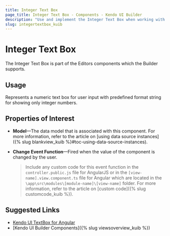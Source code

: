 ```yaml
---
title: Integer Text Box
page_title: Integer Text Box - Components - Kendo UI Builder
description: "Use and implement the Integer Text Box when working with the Kendo UI Builder tool for creating and managing Angular and AngularJS-based web applications."
slug: integertextbox_kuib
---
```


# Integer Text Box

The Integer Text Box is part of the Editors components which the Builder supports.

## Usage

Represents a numeric text box for user input with predefined format string for showing only integer numbers.

## Properties of Interest

* **Model**&mdash;The data model that is associated with this component. For more information, refer to the article on [using data source instances]({% slug blankview_kuib %}#toc-using-data-source-instances).
* **Change Event Function**&mdash;Fired when the value of the component is changed by the user.

    > Include any custom code for this event function in the `controller.public.js` file for AngularJS or in the `[view-name].view.component.ts` file for Angular which are located in the `\app\src\modules\[module-name]\[view-name]` folder. For more information, refer to the article on [custom code]({% slug customcode_kuib %}).

## Suggested Links

* [Kendo UI TextBox for Angular](https://www.telerik.com/kendo-angular-ui/components/inputs/textbox/)
* [Kendo UI Builder Components]({% slug viewsoverview_kuib %})
